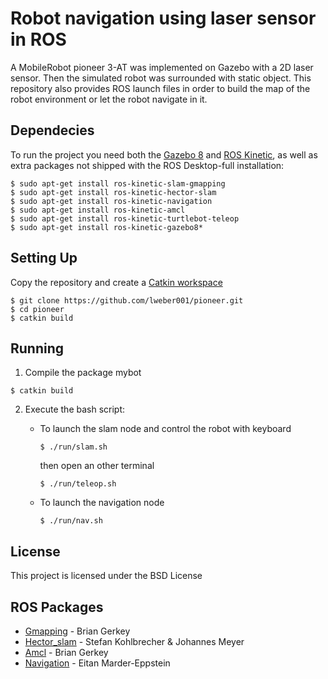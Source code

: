 # Robot navigation using laser sensor in ROS 

 A MobileRobot pioneer 3-AT was implemented on Gazebo with a 2D laser sensor. Then the simulated robot was surrounded with static object. This repository also provides ROS launch files in order to build the map of the robot environment or let the robot navigate in it. 

## Dependecies
To run the project you need both the [Gazebo 8](http://gazebosim.org/tutorials?tut=install_ubuntu&cat=install) and [ROS Kinetic](http://wiki.ros.org/kinetic/Installation/Ubuntu), as well as extra packages not shipped with the ROS Desktop-full installation:
```shell 
$ sudo apt-get install ros-kinetic-slam-gmapping
$ sudo apt-get install ros-kinetic-hector-slam
$ sudo apt-get install ros-kinetic-navigation
$ sudo apt-get install ros-kinetic-amcl
$ sudo apt-get install ros-kinetic-turtlebot-teleop
$ sudo apt-get install ros-kinetic-gazebo8*
```

## Setting Up
Copy the repository and create a [Catkin workspace](http://wiki.ros.org/catkin)
```shell 
$ git clone https://github.com/lweber001/pioneer.git
$ cd pioneer
$ catkin build
```

## Running
1. Compile the package mybot
```shell 
$ catkin build
```
2. Execute the bash script: 

   - To launch the slam node and control the robot with keyboard
      ```shell 
      $ ./run/slam.sh
      ```
      then open an other terminal
      ```shell 
      $ ./run/teleop.sh
      ```

   - To launch the navigation node
      ```shell 
      $ ./run/nav.sh
      ```

## License

This project is licensed under the BSD License 

## ROS Packages

* [Gmapping](http://wiki.ros.org/gmapping) - Brian Gerkey
* [Hector_slam](http://wiki.ros.org/hector_slam) -  Stefan Kohlbrecher & Johannes Meyer <meyer AT fsr.tu-darmstadt DOT de>
* [Amcl](http://wiki.ros.org/amcl?distro=lunar) -  Brian Gerkey 
* [Navigation](http://wiki.ros.org/navigation) - Eitan Marder-Eppstein



